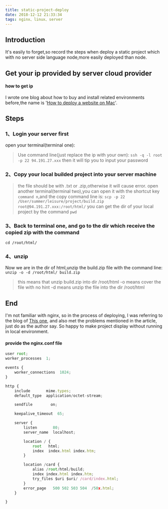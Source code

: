 ```yaml
---
title: static-project-deploy
date: 2018-12-12 21:33:34
tags: nginx、linux、server
---
```


## Introduction

It's easily to forget,so record the steps when deploy a static project which with no server side language node,more easily deployed than node.

## Get your ip provided by server cloud provider

#### how to get ip
I wrote one blog about how to buy and install related environments before,the name is '[How to deploy a website on Mac](https://summerangel.github.io/2018/04/25/about-deploy/)'.

## Steps

### 1、Login your server first
open your terminal(terminal one):
> Use command line(just replace the ip with your own):
`ssh -q -l root -p 22 94.191.27.xxx`
> then it will tip you to input your password

### 2、Copy your local builded project into your server machine
> the file should be with .txt or .zip,otherwise it will cause error.
open another terminal(terminal two),you can open it with the shortcut key `command n`,and the copy command line is:
`scp -p 22 /User/summer/leisure/project/build.zip root@94.191.27.xxx:/root/html/`
you can get the dir of your local project by the command `pwd`

### 3、Back to terminal one, and go to the dir which receive the copied zip with the command
`cd /root/html/`

### 4、unzip

Now we are in the dir of html,unzip the build.zip file with the command line:
`unzip -o -d /root/html/ build.zip`
> this means that unzip build.zip into dir /root/html
> -o means cover the file with no hint
> -d means unzip the file into the dir /root/html


## End

I'm not familiar with nginx, so in the process of deploying, I was referring to the blog of [This one](https://segmentfault.com/a/1190000015685430), and also met the problems mentioned in the article, just do as the author say.
So happy to make project display without running in local environment. 
#### provide the nginx.conf file
```javascript
user root;
worker_processes  1;

events {
    worker_connections  1024;
}

http {
    include       mime.types;
    default_type  application/octet-stream;

    sendfile        on;

    keepalive_timeout  65;

    server {
        listen       80;
        server_name  localhost;

        location / {
            root   html;
            index  index.html index.htm;
        }

        location /card {
            alias /root/html/build;
            index index.html index.htm;
            try_files $uri $uri/ /card/index.html;
        }
        error_page   500 502 503 504  /50x.html;
    }

}
```





